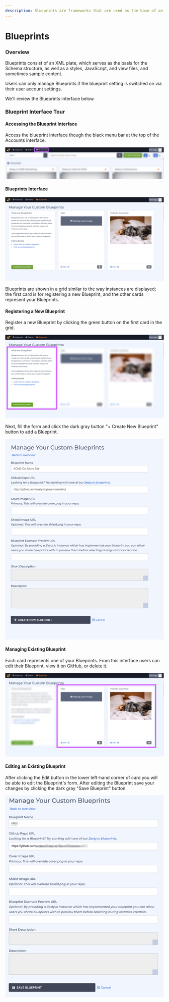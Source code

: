 ```yaml
---
description: Blueprints are frameworks that are used as the base of an instance.
---
```


# Blueprints

### Overview 

Blueprints consist of an XML plate, which serves as the basis for the Schema structure, as well as a styles, JavaScript, and view files, and sometimes sample content. 

Users can only manage Blueprints if the blueprint setting is switched on via their user account settings. 

We'll review the Blueprints interface below. 

### Blueprint Interface Tour

#### Accessing the Blueprint Interface 

Access the blueprint interface though the black menu bar at the top of the Accounts interface. 

![Access Blueprints from the Accounts menu bar.](../../.gitbook/assets/accessing-blueprints-interface.png)

#### Blueprints Interface

![The Blueprints interface allows users to manager their Blueprints.](../../.gitbook/assets/blueprints-interface.png)

Blueprints are shown in a grid similar to the way instances are displayed; the first card is for registering a new Blueprint, and the other cards represent your Blueprints. 

#### Registering a New Blueprint

Register a new Blueprint by clicking the green button on the first card in the grid. 

![The first card allows users to create new Blueprints.](../../.gitbook/assets/register-blueprint.png)

Next, fill the form and click the dark gray button "+ Create New Blueprint" button to add a Blueprint.

![Register a new Blueprint form.](../../.gitbook/assets/register-blueprint-form.png)

#### Managing Existing Blueprint

Each card represents one of your Blueprints. From this interface users can edit their Blueprint, view it on GitHub, or delete it. 

![Existing Blueprints will be shown in a grid.](../../.gitbook/assets/manage-blueprints.png)

#### Editing an Existing Blueprint

After clicking the Edit button in the lower left-hand corner of card you will be able to edit the Blueprint's form. After editing the Blueprint save your changes by clicking the dark gray "Save Blueprint" button.

![](../../.gitbook/assets/edit-existing-blueprint.png)

